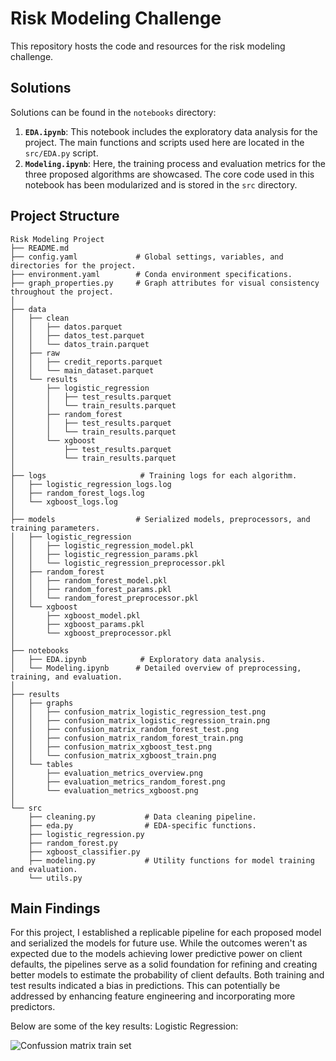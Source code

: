 # Risk Modeling Challenge

This repository hosts the code and resources for the risk modeling challenge.

## Solutions

Solutions can be found in the `notebooks` directory:

1. **`EDA.ipynb`**: This notebook includes the exploratory data analysis for the project. The main functions and scripts used here are located in the `src/EDA.py` script.
2. **`Modeling.ipynb`**: Here, the training process and evaluation metrics for the three proposed algorithms are showcased. The core code used in this notebook has been modularized and is stored in the `src` directory.

## Project Structure

```plaintext
Risk Modeling Project
├── README.md
├── config.yaml             # Global settings, variables, and directories for the project.
├── environment.yaml        # Conda environment specifications.
├── graph_properties.py     # Graph attributes for visual consistency throughout the project.
│
├── data
│   ├── clean
│   │   ├── datos.parquet
│   │   ├── datos_test.parquet
│   │   └── datos_train.parquet
│   ├── raw
│   │   ├── credit_reports.parquet
│   │   └── main_dataset.parquet
│   └── results
│       ├── logistic_regression
│       │   ├── test_results.parquet
│       │   └── train_results.parquet
│       ├── random_forest
│       │   ├── test_results.parquet
│       │   └── train_results.parquet
│       └── xgboost
│           ├── test_results.parquet
│           └── train_results.parquet
│
├── logs                     # Training logs for each algorithm.
│   ├── logistic_regression_logs.log
│   ├── random_forest_logs.log
│   └── xgboost_logs.log
│
├── models                  # Serialized models, preprocessors, and training parameters.
│   ├── logistic_regression
│   │   ├── logistic_regression_model.pkl
│   │   ├── logistic_regression_params.pkl
│   │   └── logistic_regression_preprocessor.pkl
│   ├── random_forest
│   │   ├── random_forest_model.pkl
│   │   ├── random_forest_params.pkl
│   │   └── random_forest_preprocessor.pkl
│   └── xgboost
│       ├── xgboost_model.pkl
│       ├── xgboost_params.pkl
│       └── xgboost_preprocessor.pkl
│
├── notebooks
│   ├── EDA.ipynb            # Exploratory data analysis.
│   └── Modeling.ipynb      # Detailed overview of preprocessing, training, and evaluation.
│
├── results
│   ├── graphs
│   │   ├── confusion_matrix_logistic_regression_test.png
│   │   ├── confusion_matrix_logistic_regression_train.png
│   │   ├── confusion_matrix_random_forest_test.png
│   │   ├── confusion_matrix_random_forest_train.png
│   │   ├── confusion_matrix_xgboost_test.png
│   │   └── confusion_matrix_xgboost_train.png
│   └── tables
│       ├── evaluation_metrics_overview.png
│       ├── evaluation_metrics_random_forest.png
│       └── evaluation_metrics_xgboost.png
│
└── src
    ├── cleaning.py           # Data cleaning pipeline.
    ├── eda.py                # EDA-specific functions.
    ├── logistic_regression.py
    ├── random_forest.py
    ├── xgboost_classifier.py
    ├── modeling.py           # Utility functions for model training and evaluation.
    └── utils.py

```

## Main Findings

For this project, I established a replicable pipeline for each proposed model and serialized the models for future use. While the outcomes weren't as expected due to the models achieving lower predictive power on client defaults, the pipelines serve as a solid foundation for refining and creating better models to estimate the probability of client defaults. Both training and test results indicated a bias in predictions. This can potentially be addressed by enhancing feature engineering and incorporating more predictors.

Below are some of the key results:
Logistic Regression:

![Confussion matrix train set](https://github.com/JuanPalms/Risk-Modeling-Challenge/blob/main/results/graphs/Confussion%20Matrix%0A%20Logistic%20regression%3A%20Test%20set.png)
